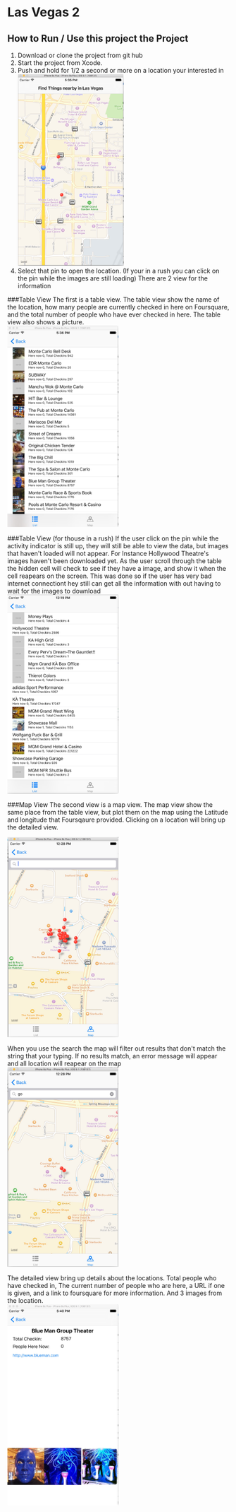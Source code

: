 # Las Vegas 2


## How to Run / Use this project the Project
1. Download or clone the project from git hub
2. Start the project from Xcode.
3. Push and hold for 1/2 a second or more on a location your interested in
<img src="https://github.com/carchi8py/Las-Vegas-2/blob/master/img/image1.jpg?raw=true" width="50%"></img>
4. Select that pin to open the location. (If your in a rush you can click on the pin while the images are still loading) There are 2 view for the information

###Table View
The first is a table view. The table view show the name of the location, how many people are currently checked in here on Foursquare, and the total number of people who have ever checked in here. The table view also shows a picture. <br>
<img src="https://github.com/carchi8py/Las-Vegas-2/blob/master/img/image2.jpg?raw=true" width="50%"></img>

###Table View (for thouse in a rush)
If the user click on the pin while the activity indicator is still up, they will still be able to view the data, but images that haven't loaded will not appear. For Instance Hollywood Theatre's images haven't been downloaded yet. As the user scroll through the table the hidden cell will check to see if they have a image, and show it when the cell reapears on the screen. This was done so if the user has very bad internet connectiont hey still can get all the information with out having to wait for the images to download <br>
<img src="https://raw.githubusercontent.com/carchi8py/Las-Vegas-2/master/img/image5.jpg" width="50%"></img>

###Map View
The second view is a map view. The map view show the same place from the table view, but plot them on the map using the Latitude and longitude that Foursqaure provided. Clicking on a location will bring up the detailed view.<br>

<img src="https://raw.githubusercontent.com/carchi8py/Las-Vegas-2/master/img/image6.jpg" width="50%"></img>

When you use the search the map will filter out results that don't match the string that your typing. If no results match, an error message will appear and all location will reapear on the map <br>
<img src="https://raw.githubusercontent.com/carchi8py/Las-Vegas-2/master/img/image7.jpg" width="50%"></img>



The detailed view bring up details about the locations. Total people who have checked in, The current number of people who are here, a URL if one is given, and a link to foursquare for more information. And 3 images from the location.<br>
<img src="https://github.com/carchi8py/Las-Vegas-2/blob/master/img/image4.jpg?raw=true" width="50%"></img>